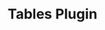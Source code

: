 ---
layout: draft
title: Tables Plugin
title_nav: Tables Plugin
description: Tables is a TinyMCE UI component that adds table management functionality to the TinyMCE editor.
keywords:
---